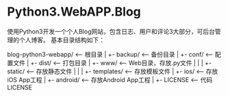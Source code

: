 # Python3.WebAPP.Blog
使用Python3开发一个个人Blog网站，包含日志、用户和评论3大部分，可后台管理的个人博客。
基本目录结构如下：

blog-python3-webapp/  <-- 根目录
|
+- backup/               <-- 备份目录
|
+- conf/                 <-- 配置文件
|
+- dist/                 <-- 打包目录
|
+- www/                  <-- Web目录，存放.py文件
|  |
|  +- static/            <-- 存放静态文件
|  |
|  +- templates/         <-- 存放模板文件
|
+- ios/                  <-- 存放iOS App工程
|
+- android/              <-- 存放Android App工程
|
+- LICENSE               <-- 代码LICENSE
